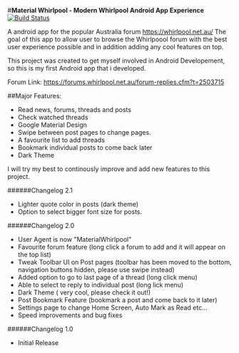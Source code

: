 
#**Material Whirlpool - Modern Whirlpool Android App Experience**[![Build Status](https://travis-ci.org/nitecafe/Material-Whirlpool.svg?branch=master)](https://travis-ci.org/nitecafe/Material-Whirlpool)

A android app for the popular Australia forum https://whirlpool.net.au/
The goal of this app to allow user to browse the Whirlpoool forum with the best user experience possible and in addition adding any cool features on top.

This project was created to get myself involved in Android Developement, so this is my first Android app that i developed. 

Forum Link: https://forums.whirlpool.net.au/forum-replies.cfm?t=2503715

##Major Features:
- Read news, forums, threads and posts
- Check watched threads
- Google Material Design
- Swipe between post pages to change pages.
- A favourite list to add threads
- Bookmark individual posts to come back later
- Dark Theme

I will try my best to continously improve and add new features to this project.

######Changelog 2.1
- Lighter quote color in posts (dark theme)
- Option to select bigger font size for posts.
 
######Changelog 2.0
- User Agent is now "MaterialWhirlpool"
- Favourite forum feature (long click a forum to add and it will appear on the top list)
- Tweak Toolbar UI on Post pages (toolbar has been moved to the bottom, navigation buttons hidden, please use swipe instead)
- Added option to go to last page of a thread (long click menu)
- Able to select to reply to individual post (long lick menu)
- Dark Theme ( very cool, please check it out!)
- Post Bookmark Feature (bookmark a post and come back to it later)
- Settings page to change Home Screen, Auto Mark as Read etc...
- Speed improvements and bug fixes

######Changelog 1.0
- Initial Release
